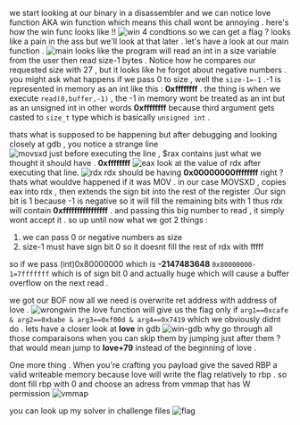we start looking at our binary in a disassembler and we can notice love function AKA win function which means this chall wont be annoying . 
here's how the win func looks like !!
![win](/pwn/img/1/win.png)
4 condtions so we can get a flag ? looks like a pain in the ass but we'll look at that later . 
let's have a look at our main function . 
![main](/pwn/img/1/main.png)
looks like the program will read an int in a size variable from the user then read size-1 bytes . Notice how he compares our requested size with 27 , but it looks like he forgot about negative numbers . you might ask what happens if we pass 0 to size , well the ```size-1=-1``` .-1 is represented in memory as an int like this : **0xffffffff** . the thing is when we execute ```read(0,buffer,-1)``` , the -1 in memory wont be treated as an int but as an unsigned int in other words **0xffffffff** because third argument gets casted to ```size_t``` type which is basically ```unsigned int``` . 

thats what is supposed to be happening but after debugging and looking closely at gdb , you notice a strange line  
![movsxd](/pwn/img/1/movsxd.png) 
just before executing the line , $rax contains just what we thought it should have . **0xffffffff**
![eax](/pwn/img/1/eax.png)
look at the value of rdx after executing that line.
![rdx](/pwn/img/1/rdx.png)
rdx should be having **0x00000000ffffffff** right ? thats what wouldve happened if it was MOV . in our case MOVSXD , copies eax into rdx , then extends the sign bit into the rest of the register .Our sign bit is 1 because -1 is negative so it will fill the remaining bits with 1 thus rdx will contain **0xffffffffffffffff** . and passing this big number to read , it simply wont accept it . 
so up until now what we got 2 things :
1. we can pass 0 or negative numbers as size
2. size-1 must have sign bit 0 so it doesnt fill the rest of rdx with fffff

so if we pass (int)0x80000000 which is **-2147483648** ```0x80000000-1=7fffffff``` which is of sign bit 0 and actually huge which will cause a buffer overflow on the next read . 

we got our BOF now all we need is overwrite ret address with address of love . 
![wrongwin](/pwn/img/1/wrong-win.png)
the love function will give us the flag only if ```arg1==0xcafe & arg2==0xbabe & arg3==0xf00d & arg4==0x7419``` which we obviously didnt do . 
lets have a closer look at **love** in gdb 
![win-gdb](/pwn/img/1/love-gdb.png)
why go through all those comparaisons when you can skip them by jumping just after them ? that would mean jump to **love+79** instead of the beginning of love . 

One more thing . When you're crafting you payload give the saved RBP a valid writeable memory because love will write the flag relatively to rbp . so dont fill rbp with 0 and choose an adress from vmmap that has W permission
![vmmap](/pwn/img/1/vmmap.png)

you can look up my solver in challenge files
![flag](/pwn/img/1/flag.png)
